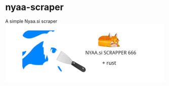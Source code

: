 # nyaa-scraper
A simple Nyaa.si scraper
![alt text](https://github.com/davidtongeo/nyaa-scraper/blob/main/Untitled.png)
